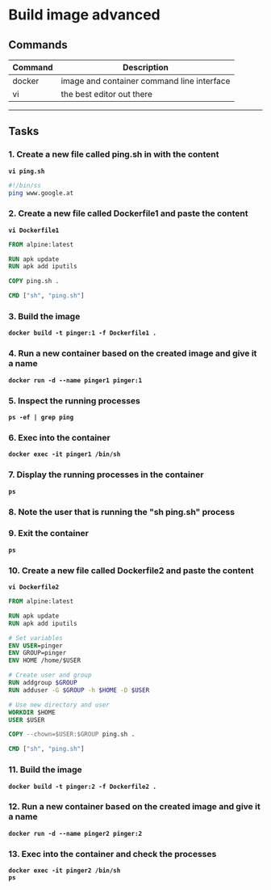 # Build image advanced
## Commands
| Command | Description |
| --- | --- |
| docker | image and container command line interface |
| vi | the best editor out there |
---

## Tasks
### 1. Create a new file called **ping.sh** in with the content
**`vi ping.sh`**
```bash
#!/bin/ss
ping www.google.at
```

### 2. Create a new file called **Dockerfile1** and paste the content
**`vi Dockerfile1`**  
```dockerfile
FROM alpine:latest

RUN apk update
RUN apk add iputils

COPY ping.sh .

CMD ["sh", "ping.sh"]
```

### 3. Build the image
**`docker build -t pinger:1 -f Dockerfile1 .`**

### 4. Run a new container based on the created image and give it a name
**`docker run -d --name pinger1 pinger:1`**

### 5. Inspect the running processes
**`ps -ef | grep ping`**

### 6. Exec into the container
**`docker exec -it pinger1 /bin/sh`**

### 7. Display the running processes in the container
**`ps`**

### 8. Note the user that is running the "sh ping.sh" process

### 9. Exit the container
**`ps`**

### 10. Create a new file called **Dockerfile2** and paste the content
**`vi Dockerfile2`**  
```dockerfile
FROM alpine:latest

RUN apk update
RUN apk add iputils

# Set variables
ENV USER=pinger
ENV GROUP=pinger
ENV HOME /home/$USER

# Create user and group
RUN addgroup $GROUP
RUN adduser -G $GROUP -h $HOME -D $USER

# Use new directory and user
WORKDIR $HOME
USER $USER

COPY --chown=$USER:$GROUP ping.sh .

CMD ["sh", "ping.sh"]
```

### 11. Build the image
**`docker build -t pinger:2 -f Dockerfile2 .`**

### 12. Run a new container based on the created image and give it a name
**`docker run -d --name pinger2 pinger:2`**

### 13. Exec into the container and check the processes
**`docker exec -it pinger2 /bin/sh`**\
**`ps`**

